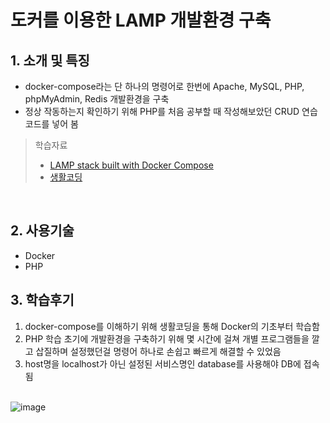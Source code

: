 <!-- @format -->

# 도커를 이용한 LAMP 개발환경 구축

## 1. 소개 및 특징

-   docker-compose라는 단 하나의 명령어로 한번에 Apache, MySQL, PHP, phpMyAdmin, Redis 개발환경을 구축
-   정상 작동하는지 확인하기 위해 PHP를 처음 공부할 때 작성해보았던 CRUD 연습코드를 넣어 봄

> 학습자료
>
> -   [LAMP stack built with Docker Compose][1]
> -   [생활코딩][2]

[1]: https://github.com/sprintcube/docker-compose-lamp
[2]: https://www.youtube.com/c/%EC%83%9D%ED%99%9C%EC%BD%94%EB%94%A91

<br/>

## 2. 사용기술

-   Docker
-   PHP
    <br/>

## 3. 학습후기

1. docker-compose를 이해하기 위해 생활코딩을 통해 Docker의 기초부터 학습함
2. PHP 학습 초기에 개발환경을 구축하기 위해 몇 시간에 걸쳐 개별 프로그램들을 깔고 삽질하며 설정했던걸 명령어 하나로 손쉽고 빠르게 해결할 수 있었음
3. host명을 localhost가 아닌 설정된 서비스명인 database를 사용해야 DB에 접속됨
   <br/><br/>

![image](https://user-images.githubusercontent.com/79514508/144739142-a881e13b-4290-473e-a27d-57e7c9be7bd7.png)
